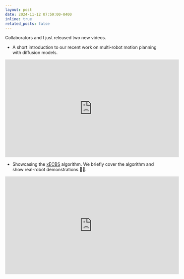 ```yaml
---
layout: post
date: 2024-11-12 07:59:00-0400
inline: true
related_posts: false
---
```


Collaborators and I just released two new videos.

 -  A short introduction to our recent work on multi-robot motion planning with diffusion models.
<div style="text-align:center">
<iframe width="560" height="315" src="https://www.youtube.com/embed/GDXzmoE-1D4?si=Vti9eGFTjUltpYLT" title="YouTube video player" frameborder="0" allow="accelerometer; autoplay; clipboard-write; encrypted-media; gyroscope; picture-in-picture; web-share" allowfullscreen></iframe> </div>

 -  Showcasing the [xECBS](https://x-cbs.github.io/) algorithm. We briefly cover the algorithm and show real-robot demonstrations 🦾🤖.<br>

<!-- Center the video below. -->
<div style="text-align:center">
<iframe width="560" height="315" src="https://www.youtube.com/embed/jC4YptgxpqU?si=qht_PJ7Fr7n1_RYF" title="YouTube video player" frameborder="0" allow="accelerometer; autoplay; clipboard-write; encrypted-media; gyroscope; picture-in-picture; web-share" allowfullscreen></iframe> </div>